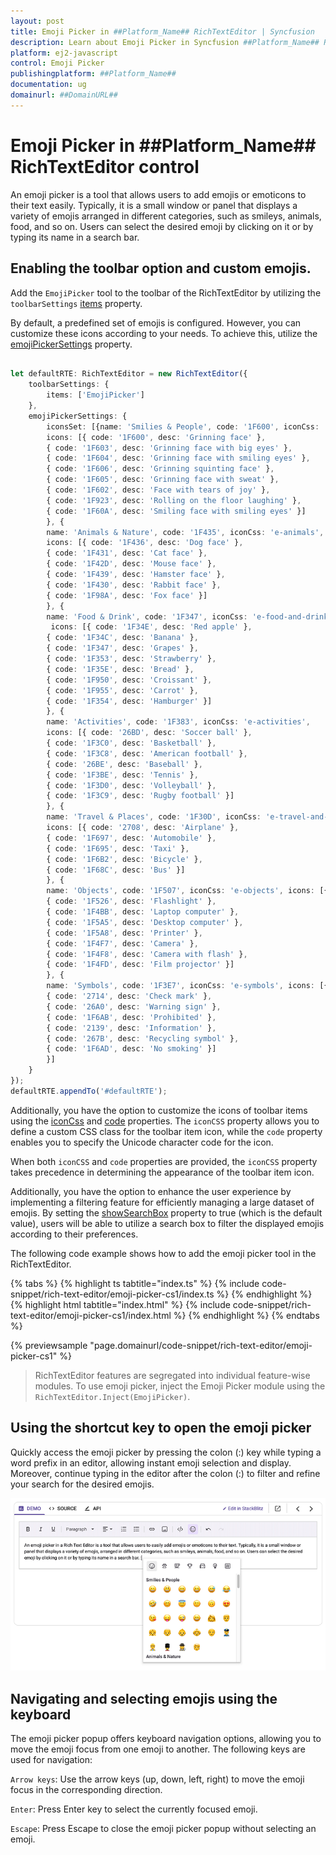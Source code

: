 ```yaml
---
layout: post
title: Emoji Picker in ##Platform_Name## RichTextEditor | Syncfusion
description: Learn about Emoji Picker in Syncfusion ##Platform_Name## RichTextEditor control of Syncfusion Essential JS 2 and more.
platform: ej2-javascript
control: Emoji Picker
publishingplatform: ##Platform_Name##
documentation: ug
domainurl: ##DomainURL##
---
```


# Emoji Picker in ##Platform_Name## RichTextEditor control

An emoji picker is a tool that allows users to add emojis or emoticons to their text easily. Typically, it is a small window or panel that displays a variety of emojis arranged in different categories, such as smileys, animals, food, and so on. Users can select the desired emoji by clicking on it or by typing its name in a search bar.

## Enabling the toolbar option and custom emojis.

Add the `EmojiPicker` tool to the toolbar of the RichTextEditor by utilizing the `toolbarSettings` [items](../api/rich-text-editor/toolbarSettings/#items) property.

By default, a predefined set of emojis is configured. However, you can customize these icons according to your needs. To achieve this, utilize the [emojiPickerSettings](../api/rich-text-editor/richTextEditorModel/#emojiPickerSettings) property.

```ts

let defaultRTE: RichTextEditor = new RichTextEditor({
    toolbarSettings: {
        items: ['EmojiPicker']
    },
    emojiPickerSettings: {
        iconsSet: [{name: 'Smilies & People', code: '1F600', iconCss: 'e-emoji', 
        icons: [{ code: '1F600', desc: 'Grinning face' },
        { code: '1F603', desc: 'Grinning face with big eyes' },
        { code: '1F604', desc: 'Grinning face with smiling eyes' },
        { code: '1F606', desc: 'Grinning squinting face' },
        { code: '1F605', desc: 'Grinning face with sweat' },
        { code: '1F602', desc: 'Face with tears of joy' },
        { code: '1F923', desc: 'Rolling on the floor laughing' },
        { code: '1F60A', desc: 'Smiling face with smiling eyes' }]
        }, {
        name: 'Animals & Nature', code: '1F435', iconCss: 'e-animals',
        icons: [{ code: '1F436', desc: 'Dog face' },
        { code: '1F431', desc: 'Cat face' },
        { code: '1F42D', desc: 'Mouse face' },
        { code: '1F439', desc: 'Hamster face' },
        { code: '1F430', desc: 'Rabbit face' },
        { code: '1F98A', desc: 'Fox face' }]
        }, {
        name: 'Food & Drink', code: '1F347', iconCss: 'e-food-and-drinks',
         icons: [{ code: '1F34E', desc: 'Red apple' },
        { code: '1F34C', desc: 'Banana' },
        { code: '1F347', desc: 'Grapes' },
        { code: '1F353', desc: 'Strawberry' },
        { code: '1F35E', desc: 'Bread' },
        { code: '1F950', desc: 'Croissant' },
        { code: '1F955', desc: 'Carrot' },
        { code: '1F354', desc: 'Hamburger' }]
        }, {
        name: 'Activities', code: '1F383', iconCss: 'e-activities',
        icons: [{ code: '26BD', desc: 'Soccer ball' },
        { code: '1F3C0', desc: 'Basketball' },
        { code: '1F3C8', desc: 'American football' },
        { code: '26BE', desc: 'Baseball' },
        { code: '1F3BE', desc: 'Tennis' },
        { code: '1F3D0', desc: 'Volleyball' },
        { code: '1F3C9', desc: 'Rugby football' }]
        }, {
        name: 'Travel & Places', code: '1F30D', iconCss: 'e-travel-and-places',
        icons: [{ code: '2708', desc: 'Airplane' },
        { code: '1F697', desc: 'Automobile' },
        { code: '1F695', desc: 'Taxi' },
        { code: '1F6B2', desc: 'Bicycle' },
        { code: '1F68C', desc: 'Bus' }]
        }, {
        name: 'Objects', code: '1F507', iconCss: 'e-objects', icons: [{ code: '1F4A1', desc: 'Light bulb' },
        { code: '1F526', desc: 'Flashlight' },
        { code: '1F4BB', desc: 'Laptop computer' },
        { code: '1F5A5', desc: 'Desktop computer' },
        { code: '1F5A8', desc: 'Printer' },
        { code: '1F4F7', desc: 'Camera' },
        { code: '1F4F8', desc: 'Camera with flash' },
        { code: '1F4FD', desc: 'Film projector' }]
        }, {
        name: 'Symbols', code: '1F3E7', iconCss: 'e-symbols', icons: [{ code: '274C', desc: 'Cross mark' },
        { code: '2714', desc: 'Check mark' },
        { code: '26A0', desc: 'Warning sign' },
        { code: '1F6AB', desc: 'Prohibited' },
        { code: '2139', desc: 'Information' },
        { code: '267B', desc: 'Recycling symbol' },
        { code: '1F6AD', desc: 'No smoking' }]
        }]
    }
});
defaultRTE.appendTo('#defaultRTE');

```

Additionally, you have the option to customize the icons of toolbar items using the [iconCss](../api/rich-text-editor/emojiIconsSet/#iconCss) and [code](../api/rich-text-editor/emojiIconsSet/#code) properties. The `iconCSS` property allows you to define a custom CSS class for the toolbar item icon, while the `code` property enables you to specify the Unicode character code for the icon.

When both `iconCSS` and `code` properties are provided, the `iconCSS` property takes precedence in determining the appearance of the toolbar item icon.

Additionally, you have the option to enhance the user experience by implementing a filtering feature for efficiently managing a large dataset of emojis. By setting the [showSearchBox](../api/rich-text-editor/emojiSettings/#showSearchBox) property to true (which is the default value), users will be able to utilize a search box to filter the displayed emojis according to their preferences.

The following code example shows how to add the emoji picker tool in the RichTextEditor.

{% tabs %}
{% highlight ts tabtitle="index.ts" %}
{% include code-snippet/rich-text-editor/emoji-picker-cs1/index.ts %}
{% endhighlight %}
{% highlight html tabtitle="index.html" %}
{% include code-snippet/rich-text-editor/emoji-picker-cs1/index.html %}
{% endhighlight %}
{% endtabs %}
          
{% previewsample "page.domainurl/code-snippet/rich-text-editor/emoji-picker-cs1" %}

> RichTextEditor features are segregated into individual feature-wise modules. To use emoji picker, inject the Emoji Picker module using the `RichTextEditor.Inject(EmojiPicker)`.

## Using the shortcut key to open the emoji picker

Quickly access the emoji picker by pressing the colon (:) key while typing a word prefix in an editor, allowing instant emoji selection and display. Moreover, continue typing in the editor after the colon (:) to filter and refine your search for the desired emojis.

![JavaScript Rich Text Editor Emoji Picker](../images/javascript-richtexteditor-emoji-picker-shortcut.png)

## Navigating and selecting emojis using the keyboard

The emoji picker popup offers keyboard navigation options, allowing you to move the emoji focus from one emoji to another. The following keys are used for navigation:

`Arrow keys`: Use the arrow keys (up, down, left, right) to move the emoji focus in the corresponding direction.

`Enter`: Press Enter key to select the currently focused emoji.

`Escape`: Press Escape to close the emoji picker popup without selecting an emoji.
